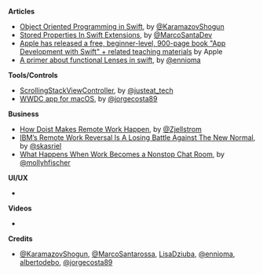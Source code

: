 
**Articles**

* [Object Oriented Programming in Swift](https://www.raywenderlich.com/160728/object-oriented-programming-swift), by [@KaramazovShogun](https://twitter.com/KaramazovShogun)
* [Stored Properties In Swift Extensions](https://marcosantadev.com/stored-properties-swift-extensions/), by [@MarcoSantaDev](https://twitter.com/MarcoSantaDev)
* [Apple has released a free, beginner-level, 900-page book "App Development with Swift" + related teaching materials](https://itunes.apple.com/us/book/app-development-with-swift/id1219117996?mt=11) by Apple
* [A primer about functional Lenses in swift](https://medium.com/@EnnioMa/functional-lenses-an-exploration-in-swift-25b4d3a6a536), by [@ennioma](https://twitter.com/ennioma)

**Tools/Controls**

* [ScrollingStackViewController](https://github.com/justeat/ScrollingStackViewController), by [@justeat_tech](https://twitter.com/justeat_tech)
* [WWDC app for macOS](https://wwdc.io), by [@jorgecosta89](https://twitter.com/@jorgecosta89)

**Business**

* [How Doist Makes Remote Work Happen](https://blog.todoist.com/2017/05/25/how-doist-works-remote/), by [@Zjellstrom](https://twitter.com/Zjellstrom)
* [IBM’s Remote Work Reversal Is A Losing Battle Against The New Normal](https://www.fastcompany.com/40423083/ibms-remote-work-reversal-is-a-losing-battle-against-the-new-normal), by [@skasriel](https://twitter.com/skasriel)
* [What Happens When Work Becomes a Nonstop Chat Room](http://nymag.com/selectall/2017/05/what-has-slack-done-to-the-office.html), by [@mollyhfischer](https://twitter.com/mollyhfischer)

**UI/UX**

*

**Videos**

*

**Credits**

* [@KaramazovShogun](https://twitter.com/KaramazovShogun), [@MarcoSantarossa](https://twitter.com/MarcoSantarossa), [LisaDziuba](https://github.com/lisadziuba), [@ennioma](https://twitter.com/ennioma), [albertodebo](https://twitter.com/albertodebo), [@jorgecosta89](https://twitter.com/jorgecosta89)
